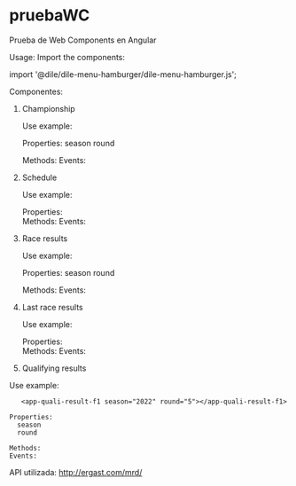 # pruebaWC
Prueba de Web Components en Angular

Usage:
Import the components:

import '@dile/dile-menu-hamburger/dile-menu-hamburger.js';

Componentes:

1) Championship

    Use example:
    
      <championship-f1-results season="2022" round="last"></championship-f1-results>
      
    Properties: 
      season
      round 
    
    Methods:
    Events:

2) Schedule

    Use example:
    
      <schedule-f1-results></schedule-f1-results>
      
    Properties:          
    Methods:
    Events:

3) Race results

    Use example:
    
      <race-f1-results season="2022" round="5"></race-f1-results>
      
    Properties: 
      season
      round  
      
    Methods:
    Events:

4) Last race results

    Use example:
    
      <last-f1-results></last-f1-results>	
      
    Properties:           
    Methods:
    Events:
    
5) Qualifying results

  Use example:
    
       <app-quali-result-f1 season="2022" round="5"></app-quali-result-f1>
      
    Properties: 
      season
      round  
          
    Methods:
    Events:
    
    
API utilizada: http://ergast.com/mrd/
 
		
